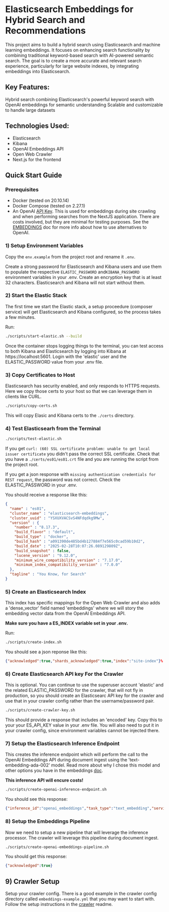 # Elasticsearch Embeddings for Hybrid Search and Recommendations

This project aims to build a hybrid search using Elasticsearch and machine learning embeddings. It focuses on enhancing search functionality by combining traditional keyword-based search with AI-powered semantic search. The goal is to create a more accurate and relevant search experience, particularly for large website indexes, by integrating embeddings into Elasticsearch.

## Key Features:
Hybrid search combining Elasticsearch's powerful keyword search with OpenAI embeddings for semantic understanding
Scalable and customizable to handle large datasets

## Technologies Used:
- Elasticsearch
- Kibana
- OpenAI Embeddings API
- Open Web Crawler
- Next.js for the frontend

## Quick Start Guide

### Prerequisites
- Docker (tested on 20.10.14)
- Docker Compose (tested on 2.27.1)
- An OpenAI [API Key](https://platform.openai.com/api-keys). This is used for embeddings during site crawling and when performing searches from the NextJS application. There are costs involved, but they are minimal for testing purposes. See the [EMBEDDINGS](./docs/EMBEDDINGS.md) doc for more info about how to use alternatives to OpenAI.

### 1) Setup Environment Variables
Copy the `env.example` from the project root and rename it `.env`.

Create a strong password for Elasticsearch and Kibana users and use them to populate the respective `ELASTIC_PASSWORD` and`KIBANA_PASSWORD` environment variables in your .env. Create an encryption key that is at least 32 characters. Elasticsearch and Kibana will not start without them.

### 2) Start the Elastic Stack
The first time we start the Elastic stack, a setup proceedure (composer service) will get Elasticsearch and Kibana configured, so the process takes a few minutes.

Run:
```sh
./scripts/start-elastic.sh --build
```
Once the container stops logging things to the terminal, you can test access to both Kibana and Elasticsearch by logging into Kibana at https://localhost:5601. Login with the 'elastic' user and the ELASTIC_PASSWORD value from your .env file.

### 3) Copy Certificates to Host
Elasticsearch has security enabled, and only responds to HTTPS requests. Here we copy those certs to your host so that we can leverage them in clients like CURL.

```sh
./scripts/copy-certs.sh
```

This will copy Elasic and Kibana certs to the `./certs` directory.

### 4) Test Elasticsearh from the Terminal

```sh
./scripts/test-elastic.sh
```

If you get `curl: (60) SSL certificate problem: unable to get local issuer certificate` you didn't pass the correct SSL certificate. Check that you have a `./certs/es01/es01.crt` file and you are running the script from the project root.

If you get a json response with `missing authentication credentials for REST request`, the password was not correct. Check the ELASTIC_PASSWORD in your .env.

You should receive a response like this:

```json
{
  "name" : "es01",
  "cluster_name" : "elasticsearch-embeddings",
  "cluster_uuid" : "YSXUXVACSvS4NFdqdkg9Mw",
  "version" : {
    "number" : "8.17.3",
    "build_flavor" : "default",
    "build_type" : "docker",
    "build_hash" : "a091390de485bd4b127884f7e565c0cad59b10d2",
    "build_date" : "2025-02-28T10:07:26.089129809Z",
    "build_snapshot" : false,
    "lucene_version" : "9.12.0",
    "minimum_wire_compatibility_version" : "7.17.0",
    "minimum_index_compatibility_version" : "7.0.0"
  },
  "tagline" : "You Know, for Search"
}
```

### 5) Create an Elasticsearch Index
This index has specific mappings for the Open Web Crawler and also adds a 'dense_vector' field named 'embeddings' where we will story the embedding vector data from the OpenAI Embeddings API.

**Make sure you have a ES_INDEX variable set in your .env.**

Run:
```sh
./scripts/create-index.sh
```

You should see a json reponse like this:
```json
{"acknowledged":true,"shards_acknowledged":true,"index":"site-index"}%
```

### 6) Create Elasticsearch API key For the Crawler
This is optional. You can continue to use the superuser account 'elastic' and the related ELASTIC_PASSWORD for the crawler, that will not fly in production, so you should create an Elasticsearc API key for the crawler and use that in your crawler config rather than the username/password pair.

```sh
./scripts/create-crawler-key.sh
```

This should provide a response that includes an 'encoded' key. Copy this to your your ES_API_KEY value in your .env file. You will also need to put it in your crawler config, since environment variables cannot be injected there.

### 7) Setup the Elasticsearch Inference Endpoint
This creates the inference endpoint which will perform the call to the OpenAI Embeddings API during document ingest using the 'text-embedding-ada-002' model. Read more about why I chose this model and other options you have in the embeddings [doc](./docs/EMBEDDINGS.md).

**This inference API will encure costs!**

```sh
./scripts/create-openai-inference-endpoint.sh
```

You should see this response:

```json
{"inference_id":"openai_embeddings","task_type":"text_embedding","service":"openai","service_settings":{"model_id":"text-embedding-ada-002","similarity":"dot_product","dimensions":1536,"rate_limit":{"requests_per_minute":3000}},"chunking_settings":{"strategy":"sentence","max_chunk_size":250,"sentence_overlap":1}}%
```

### 8) Setup the Embeddings Pipeline
Now we need to setup a new pipeline that will leverage the inference processor. The crawler will leverage this pipeline during document ingest.

```sh
./scripts/create-openai-embeddings-pipeline.sh
```

You should get this response:
```json
{"acknowledged":true}
```

## 9) Crawler Setup
Setup your crawler config. There is a good example in the crawler config directory called `embeddings-example.yml` that you may want to start with. Follow the setup instructions in the [crawler](./docs/CRAWLER.md) readme.

